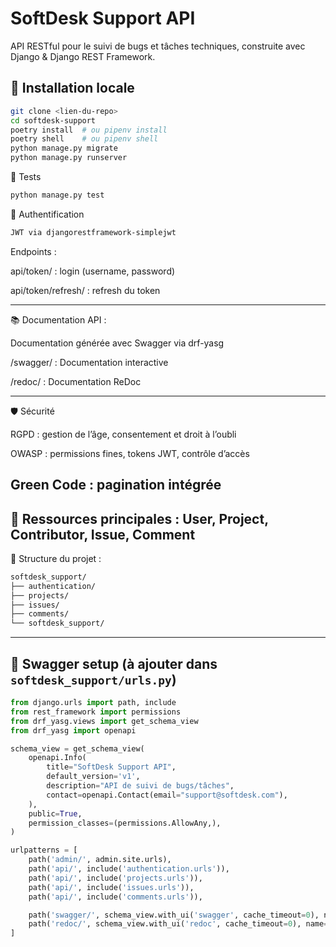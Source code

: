 # SoftDesk Support API

API RESTful pour le suivi de bugs et tâches techniques, construite avec Django & Django REST Framework.

## 🔧 Installation locale

```bash
git clone <lien-du-repo>
cd softdesk-support
poetry install  # ou pipenv install
poetry shell    # ou pipenv shell
python manage.py migrate
python manage.py runserver
```

🧪 Tests
```bash
python manage.py test
```

🔐 Authentification
```bash
JWT via djangorestframework-simplejwt

```

Endpoints :

api/token/ : login (username, password)

api/token/refresh/ : refresh du token

---

📚 Documentation API : 

Documentation générée avec Swagger via drf-yasg

/swagger/ : Documentation interactive

/redoc/ : Documentation ReDoc

---
🛡️ Sécurité 

RGPD : gestion de l’âge, consentement et droit à l’oubli

OWASP : permissions fines, tokens JWT, contrôle d’accès

Green Code : pagination intégrée
---
🧩 Ressources principales : 
User, Project, Contributor, Issue, Comment
---
📁 Structure du projet : 
```bash
softdesk_support/
├── authentication/
├── projects/
├── issues/
├── comments/
└── softdesk_support/
```
---

## 🚀 Swagger setup (à ajouter dans `softdesk_support/urls.py`)

```python
from django.urls import path, include
from rest_framework import permissions
from drf_yasg.views import get_schema_view
from drf_yasg import openapi

schema_view = get_schema_view(
    openapi.Info(
        title="SoftDesk Support API",
        default_version='v1',
        description="API de suivi de bugs/tâches",
        contact=openapi.Contact(email="support@softdesk.com"),
    ),
    public=True,
    permission_classes=(permissions.AllowAny,),
)

urlpatterns = [
    path('admin/', admin.site.urls),
    path('api/', include('authentication.urls')),
    path('api/', include('projects.urls')),
    path('api/', include('issues.urls')),
    path('api/', include('comments.urls')),

    path('swagger/', schema_view.with_ui('swagger', cache_timeout=0), name='schema-swagger-ui'),
    path('redoc/', schema_view.with_ui('redoc', cache_timeout=0), name='schema-redoc'),
]